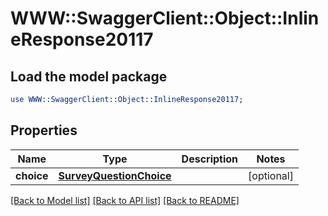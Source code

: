# WWW::SwaggerClient::Object::InlineResponse20117

## Load the model package
```perl
use WWW::SwaggerClient::Object::InlineResponse20117;
```

## Properties
Name | Type | Description | Notes
------------ | ------------- | ------------- | -------------
**choice** | [**SurveyQuestionChoice**](SurveyQuestionChoice.md) |  | [optional] 

[[Back to Model list]](../README.md#documentation-for-models) [[Back to API list]](../README.md#documentation-for-api-endpoints) [[Back to README]](../README.md)


